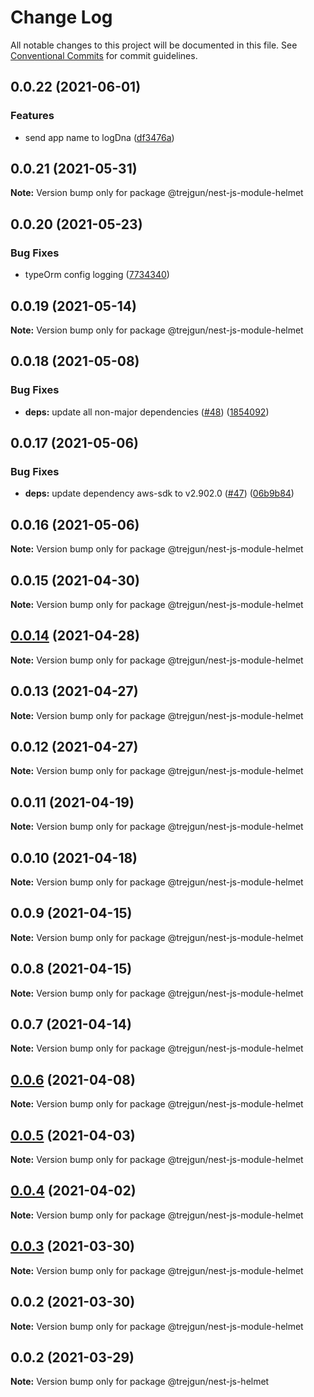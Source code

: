 # Change Log

All notable changes to this project will be documented in this file.
See [Conventional Commits](https://conventionalcommits.org) for commit guidelines.

## 0.0.22 (2021-06-01)


### Features

* send app name to logDna ([df3476a](https://github.com/trejgun/common-packages/commit/df3476a4a17098fdf80f99cf2400d114cd4e47ad))





## 0.0.21 (2021-05-31)

**Note:** Version bump only for package @trejgun/nest-js-module-helmet





## 0.0.20 (2021-05-23)


### Bug Fixes

* typeOrm config logging ([7734340](https://github.com/trejgun/common-packages/commit/77343402c7e0c63d3d19bfc55df29b961f68eaaa))





## 0.0.19 (2021-05-14)

**Note:** Version bump only for package @trejgun/nest-js-module-helmet





## 0.0.18 (2021-05-08)


### Bug Fixes

* **deps:** update all non-major dependencies ([#48](https://github.com/trejgun/common-packages/issues/48)) ([1854092](https://github.com/trejgun/common-packages/commit/1854092c4d51e9ec43aa1d75bb43037c21b11630))





## 0.0.17 (2021-05-06)


### Bug Fixes

* **deps:** update dependency aws-sdk to v2.902.0 ([#47](https://github.com/trejgun/common-packages/issues/47)) ([06b9b84](https://github.com/trejgun/common-packages/commit/06b9b845709c6eb67b7e04277f86ecb9bf19fc73))





## 0.0.16 (2021-05-06)

**Note:** Version bump only for package @trejgun/nest-js-module-helmet





## 0.0.15 (2021-04-30)

**Note:** Version bump only for package @trejgun/nest-js-module-helmet





## [0.0.14](https://github.com/trejgun/common-packages/compare/@trejgun/nest-js-module-helmet@0.0.13...@trejgun/nest-js-module-helmet@0.0.14) (2021-04-28)

**Note:** Version bump only for package @trejgun/nest-js-module-helmet





## 0.0.13 (2021-04-27)

**Note:** Version bump only for package @trejgun/nest-js-module-helmet





## 0.0.12 (2021-04-27)

**Note:** Version bump only for package @trejgun/nest-js-module-helmet





## 0.0.11 (2021-04-19)

**Note:** Version bump only for package @trejgun/nest-js-module-helmet





## 0.0.10 (2021-04-18)

**Note:** Version bump only for package @trejgun/nest-js-module-helmet





## 0.0.9 (2021-04-15)

**Note:** Version bump only for package @trejgun/nest-js-module-helmet





## 0.0.8 (2021-04-15)

**Note:** Version bump only for package @trejgun/nest-js-module-helmet





## 0.0.7 (2021-04-14)

**Note:** Version bump only for package @trejgun/nest-js-module-helmet





## [0.0.6](https://github.com/trejgun/common-packages/compare/@trejgun/nest-js-module-helmet@0.0.5...@trejgun/nest-js-module-helmet@0.0.6) (2021-04-08)

**Note:** Version bump only for package @trejgun/nest-js-module-helmet





## [0.0.5](https://github.com/trejgun/common-packages/compare/@trejgun/nest-js-module-helmet@0.0.4...@trejgun/nest-js-module-helmet@0.0.5) (2021-04-03)

**Note:** Version bump only for package @trejgun/nest-js-module-helmet





## [0.0.4](https://github.com/trejgun/common-packages/compare/@trejgun/nest-js-module-helmet@0.0.3...@trejgun/nest-js-module-helmet@0.0.4) (2021-04-02)

**Note:** Version bump only for package @trejgun/nest-js-module-helmet





## [0.0.3](https://github.com/trejgun/common-packages/compare/@trejgun/nest-js-module-helmet@0.0.2...@trejgun/nest-js-module-helmet@0.0.3) (2021-03-30)

**Note:** Version bump only for package @trejgun/nest-js-module-helmet





## 0.0.2 (2021-03-30)

**Note:** Version bump only for package @trejgun/nest-js-module-helmet





## 0.0.2 (2021-03-29)

**Note:** Version bump only for package @trejgun/nest-js-helmet
